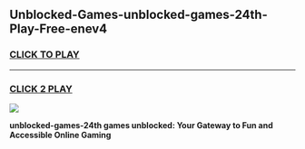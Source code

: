 
## Unblocked-Games-unblocked-games-24th-Play-Free-enev4
<h3>
<a href="https://premium76.site?title=unblocked-games-24th&ref=23A">CLICK TO PLAY</a></h3>
<hr>

<h3>
<a href="https://premium76.site?title=unblocked-games-24th&ref=23A">CLICK 2 PLAY</a>
  
</h3>

<a href="https://premium76.site?title=unblocked-games-24th&ref=23A"><img src="https://clearcache.store/games.png"></a>


**unblocked-games-24th games unblocked: Your Gateway to Fun and Accessible Online Gaming**
